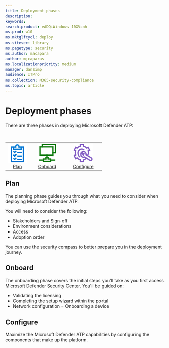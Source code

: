 ```yaml
---
title: Deployment phases
description: 
keywords: 
search.product: eADQiWindows 10XVcnh
ms.prod: w10
ms.mktglfcycl: deploy
ms.sitesec: library
ms.pagetype: security
ms.author: macapara
author: mjcaparas
ms.localizationpriority: medium
manager: dansimp
audience: ITPro
ms.collection: M365-security-compliance  
ms.topic: article
---
```


# Deployment phases

There are three phases in deploying Microsoft Defender ATP:


<br>
<table border="0" width="100%" align="center">
  <tr style="text-align:center;">
    <td align="center" style="width:25%; border:0;">
      <a href= "/windows/microsoft-defender-atp/prepare-deployment"> 
        <img src="images/plan.png" alt="Plan to deploy Microsoft Defender ATP" title="Plan" />
      <br/>Plan </a><br>
    </td>
     <td align="center">
      <a href="/windows/microsoft-defender-atp/production-deployment">
        <img src="images/oboard.png" alt="Onboard to the Microsoft Defender ATP service" title="Onboard to Microsoft Defender ATP" />
      <br/>Onboard </a><br>
    </td>
    <td align="center">
      <a href="/windows/microsoft-defender-atp/configure">
        <img src="images/configure.png" alt="Configure capabilities" title="Configure capabilities" />
      <br/>Configure </a><br>
  </tr>
</table>

## Plan 
The planning phase guides you through what you need to consider when deploying Microsoft Defender ATP. 

You will need to consider the following:
- Stakeholders and Sign-off
- Environment considerations
- Access 
- Adoption order

You can use the security compass to better prepare you in the deployment journey. 

## Onboard
The onboarding phase covers the initial steps you'll take as you first access Microsoft Defender Security Center. You'll be guided on:

- Validating the licensing
- Completing the setup wizard within the portal
- Network configuration
= Onboarding a device 

## Configure
Maximize the Microsoft Defender ATP capabilities by configuring the components that make up the platform. 
